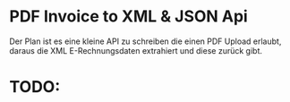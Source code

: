 # PDF Invoice to XML & JSON Api

Der Plan ist es eine kleine API zu schreiben die einen PDF Upload erlaubt, daraus die XML E-Rechnungsdaten extrahiert und diese zurück gibt. 

# TODO:

